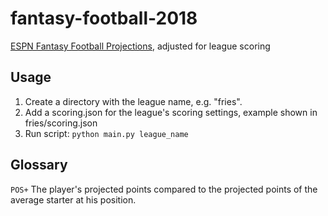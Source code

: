 # fantasy-football-2018
[ESPN Fantasy Football Projections](http://games.espn.com/ffl/tools/projections?&startIndex=40), adjusted for league scoring

## Usage
1. Create a directory with the league name, e.g. "fries".
2. Add a scoring.json for the league's scoring settings, example shown in fries/scoring.json
3. Run script:
`python main.py league_name`

## Glossary
`POS+` The player's projected points compared to the projected points of the average starter at his position. 

